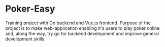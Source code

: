 # Poker-Easy

Training project with Go backend and Vue.js frontend.
Purpose of the project is to make web-application
enabling it's users to play poker online and, along the way, try go for backend development and improve 
general development skills.